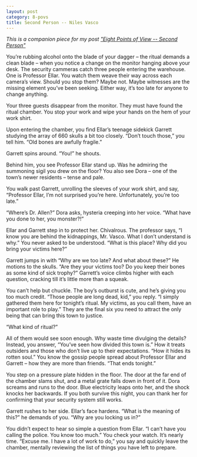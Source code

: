```yaml
---
layout: post
category: 8-povs
title: Second Person -- Niles Vasco
---
```


*This is a companion piece for my post ["Eight Points of View -- Second Person"](https://apprenticewordsmith.com//2018/08/22/pov-second-person/)*

You’re rubbing alcohol onto the blade of your dagger – the ritual demands a clean blade – when you notice a change on the monitor hanging above your desk. The security cammeras catch three people entering the warehouse. One is Professor Ellar. You watch them weave their way across each camera’s view. Should you stop them? Maybe not. Maybe witnesses are the missing element you’ve been seeking. Either way, it’s too late for anyone to change anything.

<!--excerpt-->

Your three guests disappear from the monitor. They must have found the ritual chamber. You stop your work and wipe your hands on the hem of your work shirt.

Upon entering the chamber, you find Ellar’s teenage sidekick Garrett studying the array of 660 skulls a bit too closely. “Don’t touch those,” you tell him. “Old bones are awfully fragile.”

Garrett spins around. “You!” he shouts.

Behind him, you see Professor Ellar stand up. Was he admiring the summoning sigil you drew on the floor? You also see Dora – one of the town’s newer residents – tense and pale.

You walk past Garrett, unrolling the sleeves of your work shirt, and say, “Professor Ellar, I’m not surprised you’re here. Unfortunately, you’re too late.”

“Where’s Dr. Allen?” Dora asks, hysteria creeping into her voice. “What have you done to her, you monster?!”

Ellar and Garrett step in to protect her. Chivalrous. The professor says, “I know you are behind the kidnappings, Mr. Vasco. What I don’t understand is why.” You never asked to be understood. “What is this place? Why did you bring your victims here?”

Garrett jumps in with “Why are we too late? And what about these?” He motions to the skulls. “Are they your victims too? Do you keep their bones as some kind of sick trophy?” Garrett’s voice climbs higher with each question, cracking till it’s little more than a squeak.

You can’t help but chuckle. The boy’s outburst is cute, and he’s giving you too much credit. “Those people are long dead, kid,” you reply. “I simply gathered them here for tonight’s ritual. My victims, as you call them, have an important role to play.” They are the final six you need to attract the only being that can bring this town to justice.

“What kind of ritual?”

All of them would see soon enough. Why waste time divulging the details? Instead, you answer, “You’ve seen how divided this town is.” How it treats outsiders and those who don’t live up to their expectations. “How it hides its rotten soul.” You know the gossip people spread about Professor Ellar and Garrett – how they are more than friends. “That ends tonight.”

You step on a pressure plate hidden in the floor. The door at the far end of the chamber slams shut, and a metal grate falls down in front of it. Dora screams and runs to the door. Blue electricity leaps onto her, and the shock knocks her backwards. If you both survive this night, you can thank her for confirming that your security system still works.

Garrett rushes to her side. Ellar’s face hardens. “What is the meaning of this?” he demands of you. “Why are you locking us in?”

You didn’t expect to hear so simple a question from Ellar. “I can’t have you calling the police. You know too much.” You check your watch. It’s nearly time. “Excuse me. I have a lot of work to do,” you say and quickly leave the chamber, mentally reviewing the list of things you have left to prepare.
